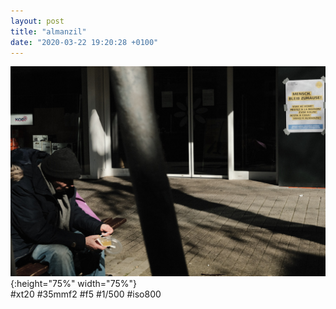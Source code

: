 ```yaml
---
layout: post
title: "almanzil"
date: "2020-03-22 19:20:28 +0100"
---
```


![covid_007](/photos/covid_007.jpg){:height="75%" width="75%"} <br>
#xt20 #35mmf2 #f5 #1/500 #iso800
